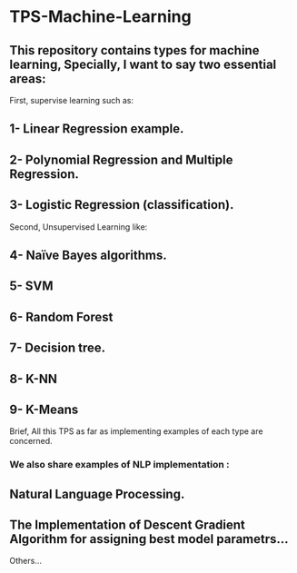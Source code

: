 # TPS-Machine-Learning

## This repository contains types for machine learning, Specially, I want to say two essential areas: 

First, supervise learning such as: 

## 1- Linear Regression example.

## 2- Polynomial Regression and Multiple Regression.

## 3- Logistic Regression (classification).

Second, Unsupervised Learning like: 

## 4- Naïve Bayes algorithms.

## 5- SVM

## 6- Random Forest 

## 7- Decision tree.

## 8- K-NN

## 9- K-Means

Brief, All this TPS as far as implementing examples of each type are concerned.

### We also share examples of NLP implementation : 
## Natural Language Processing.
## The Implementation of Descent Gradient Algorithm for assigning best model parametrs...

Others...
